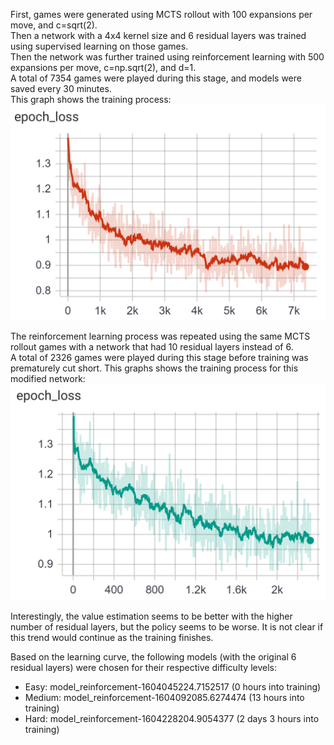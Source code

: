 First, games were generated using MCTS rollout with 100 expansions per move, and c=sqrt(2).  
Then a network with a 4x4 kernel size and 6 residual layers was trained using supervised learning on those games.  
Then the network was further trained using reinforcement learning with 500 expansions per move, c=np.sqrt(2), and d=1.  
A total of 7354 games were played during this stage, and models were saved every 30 minutes.  
This graph shows the training process:  
![Epoch Loss with 6 Residual Layers](/training/Othello/logs/training_process_4x4_6.png)  

The reinforcement learning process was repeated using the same MCTS rollout games with a network that had 10 residual layers instead of 6.  
A total of 2326 games were played during this stage before training was prematurely cut short.
This graphs shows the training process for this modified network:
![Epoch Loss with 10 Residual Layers](/training/Othello/logs/training_process_4x4_10.png)  

Interestingly, the value estimation seems to be better with the higher number of residual layers, but the policy seems to be worse.
It is not clear if this trend would continue as the training finishes.

Based on the learning curve, the following models (with the original 6 residual layers) were chosen for their respective difficulty levels:  
- Easy: model_reinforcement-1604045224.7152517 (0 hours into training)  
- Medium: model_reinforcement-1604092085.6274474 (13 hours into training)  
- Hard: model_reinforcement-1604228204.9054377 (2 days 3 hours into training)  
